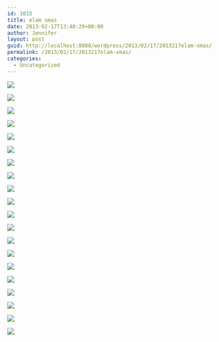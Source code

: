 ```yaml
---
id: 1015
title: elam xmas
date: 2013-02-17T13:48:29+00:00
author: Jennifer
layout: post
guid: http://localhost:8888/wordpress/2013/02/17/2013217elam-xmas/
permalink: /2013/02/17/2013217elam-xmas/
categories:
  - Uncategorized
---
```

<div class="image-gallery-wrapper">
  <p>
    <img src="http://static1.squarespace.com/static/50db6bb3e4b015296cd43789/50dfa5b1e4b0dc6320e0b5ea/5120dc60e4b04a9f6b5c5830/1363551142443/2011-12-24+20.22.57.jpg.57.jpg?format=original" />
  </p>
  
  <p>
    <img src="http://static1.squarespace.com/static/50db6bb3e4b015296cd43789/50dfa5b1e4b0dc6320e0b5ea/5120dc7ee4b0dce195c38ac8/1363551140864/2011-12-23+19.07.38.jpg.38.jpg?format=original" />
  </p>
  
  <p>
    <img src="http://static1.squarespace.com/static/50db6bb3e4b015296cd43789/50dfa5b1e4b0dc6320e0b5ea/5120dc68e4b04a9f6b5c5843/1363551155626/2011-12-23+19.06.33.jpg.33.jpg?format=original" />
  </p>
  
  <p>
    <img src="http://static1.squarespace.com/static/50db6bb3e4b015296cd43789/50dfa5b1e4b0dc6320e0b5ea/5120dc70e4b04a9f6b5c5849/1363551189092/2011-12-23+19.07.06.jpg.06.jpg?format=original" />
  </p>
  
  <p>
    <img src="http://static1.squarespace.com/static/50db6bb3e4b015296cd43789/50dfa5b1e4b0dc6320e0b5ea/5120dc77e4b0dce195c38ac3/1363551142787/2011-12-23+19.07.22.jpg.22.jpg?format=original" />
  </p>
  
  <p>
    <img src="http://static1.squarespace.com/static/50db6bb3e4b015296cd43789/50dfa5b1e4b0dc6320e0b5ea/5120dc8be4b0dce195c38ad5/1363551119421/2011-12-23+19.07.53.jpg.53.jpg?format=original" />
  </p>
  
  <p>
    <img src="http://static1.squarespace.com/static/50db6bb3e4b015296cd43789/50dfa5b1e4b0dc6320e0b5ea/5120dc8be4b04a9f6b5c586d/1363551101915/2011-12-23+19.08.08.jpg.08.jpg?format=original" />
  </p>
  
  <p>
    <img src="http://static1.squarespace.com/static/50db6bb3e4b015296cd43789/50dfa5b1e4b0dc6320e0b5ea/5120dcdde4b0b5151b717347/1363551136750/2011-12-24+20.21.42.jpg.42.jpg?format=original" />
  </p>
  
  <p>
    <img src="http://static1.squarespace.com/static/50db6bb3e4b015296cd43789/50dfa5b1e4b0dc6320e0b5ea/5120dce6e4b03a5603c50b8c/1363551194511/2011-12-24+20.22.00.jpg.00.jpg?format=original" />
  </p>
  
  <p>
    <img src="http://static1.squarespace.com/static/50db6bb3e4b015296cd43789/50dfa5b1e4b0dc6320e0b5ea/5120dcefe4b0dce195c38c44/1363551083620/2011-12-24+20.22.17.jpg.17.jpg?format=original" />
  </p>
  
  <p>
    <img src="http://static1.squarespace.com/static/50db6bb3e4b015296cd43789/50dfa5b1e4b0dc6320e0b5ea/5120dcf7e4b02be7eddb83e0/1363551172699/2011-12-24+20.22.35.jpg.35.jpg?format=original" />
  </p>
  
  <p>
    <img src="http://static1.squarespace.com/static/50db6bb3e4b015296cd43789/50dfa5b1e4b0dc6320e0b5ea/5120dcffe4b04a9f6b5c58b7/1363551135146/2011-12-24+20.23.18.jpg.18.jpg?format=original" />
  </p>
  
  <p>
    <img src="http://static1.squarespace.com/static/50db6bb3e4b015296cd43789/50dfa5b1e4b0dc6320e0b5ea/5120dd0ae4b0cbd2cf273392/1363551182787/2011-12-24+20.23.39.jpg.39.jpg?format=original" />
  </p>
  
  <p>
    <img src="http://static1.squarespace.com/static/50db6bb3e4b015296cd43789/50dfa5b1e4b0dc6320e0b5ea/5120dd1be4b02be7eddb83fb/1363551209080/2011-12-24+20.23.59.jpg.59.jpg?format=original" />
  </p>
  
  <p>
    <img src="http://static1.squarespace.com/static/50db6bb3e4b015296cd43789/50dfa5b1e4b0dc6320e0b5ea/5120dd28e4b0cbd2cf2733c0/1363551081448/2011-12-24+20.24.17.jpg.17.jpg?format=original" />
  </p>
  
  <p>
    <img src="http://static1.squarespace.com/static/50db6bb3e4b015296cd43789/50dfa5b1e4b0dc6320e0b5ea/5120dd2fe4b03a5603c50bcf/1363551082926/2011-12-24+20.25.08.jpg.08.jpg?format=original" />
  </p>
  
  <p>
    <img src="http://static1.squarespace.com/static/50db6bb3e4b015296cd43789/50dfa5b1e4b0dc6320e0b5ea/5120dd35e4b06840010982e3/1363551073411/2011-12-24+20.25.49.jpg.49.jpg?format=original" />
  </p>
  
  <p>
    <img src="http://static1.squarespace.com/static/50db6bb3e4b015296cd43789/50dfa5b1e4b0dc6320e0b5ea/5120dd3fe4b0cbd2cf2733d5/1363551157189/2011-12-24+20.26.07.jpg.07.jpg?format=original" />
  </p>
  
  <p>
    <img src="http://static1.squarespace.com/static/50db6bb3e4b015296cd43789/50dfa5b1e4b0dc6320e0b5ea/5120dd4ae4b0b5151b7173d2/1363551126448/2011-12-24+20.27.13.jpg.13.jpg?format=original" />
  </p>
  
  <p>
    <img src="http://static1.squarespace.com/static/50db6bb3e4b015296cd43789/50dfa5b1e4b0dc6320e0b5ea/5120dd5be4b0b5151b7173e7/1363551157427/2011-12-24+20.30.28.jpg.28.jpg?format=original" />
  </p>
</div>